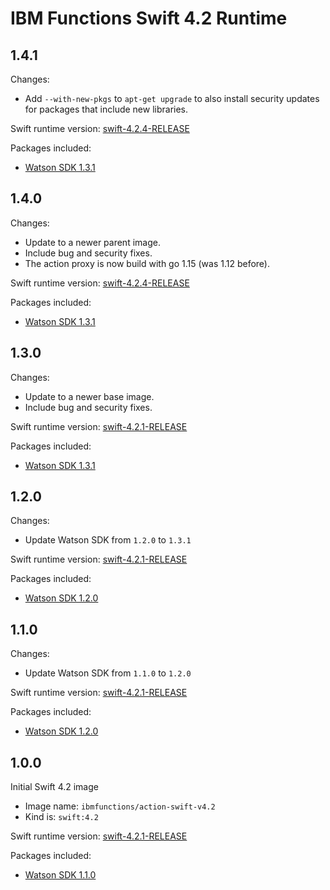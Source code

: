# IBM Functions Swift 4.2 Runtime

## 1.4.1
Changes:
  - Add `--with-new-pkgs` to `apt-get upgrade` to also install security updates for packages that include new libraries.

Swift runtime version: [swift-4.2.4-RELEASE](https://swift.org/builds/swift-4.2.4-release/ubuntu1604/swift-4.2.4-RELEASE/swift-4.2.4-RELEASE-ubuntu16.04.tar.gz)

Packages included:
  - [Watson SDK 1.3.1](https://github.com/watson-developer-cloud/swift-sdk/releases/tag/1.3.1)


## 1.4.0
Changes:
  - Update to a newer parent image.
  - Include bug and security fixes.
  - The action proxy is now build with go 1.15 (was 1.12 before).

Swift runtime version: [swift-4.2.4-RELEASE](https://swift.org/builds/swift-4.2.4-release/ubuntu1604/swift-4.2.4-RELEASE/swift-4.2.4-RELEASE-ubuntu16.04.tar.gz)

Packages included:
  - [Watson SDK 1.3.1](https://github.com/watson-developer-cloud/swift-sdk/releases/tag/1.3.1)


## 1.3.0
Changes:
  - Update to a newer base image.
  - Include bug and security fixes.

Swift runtime version: [swift-4.2.1-RELEASE](https://swift.org/builds/swift-4.2.1-release/ubuntu16.04/swift-4.2.1-RELEASE/swift-4.2.1-RELEASE-ubuntu16.04.tar.gz)

Packages included:
  - [Watson SDK 1.3.1](https://github.com/watson-developer-cloud/swift-sdk/releases/tag/1.3.1)


## 1.2.0
Changes:
  - Update Watson SDK from `1.2.0` to `1.3.1`

Swift runtime version: [swift-4.2.1-RELEASE](https://swift.org/builds/swift-4.2.1-release/ubuntu16.04/swift-4.2.1-RELEASE/swift-4.2.1-RELEASE-ubuntu16.04.tar.gz)

Packages included:
  - [Watson SDK 1.2.0](https://github.com/watson-developer-cloud/swift-sdk/releases/tag/1.3.1)

## 1.1.0
Changes:
  - Update Watson SDK from `1.1.0` to `1.2.0`

Swift runtime version: [swift-4.2.1-RELEASE](https://swift.org/builds/swift-4.2.1-release/ubuntu16.04/swift-4.2.1-RELEASE/swift-4.2.1-RELEASE-ubuntu16.04.tar.gz)

Packages included:
  - [Watson SDK 1.2.0](https://github.com/watson-developer-cloud/swift-sdk/releases/tag/1.2.0)

## 1.0.0
Initial Swift 4.2 image
  - Image name: `ibmfunctions/action-swift-v4.2`
  - Kind is: `swift:4.2`

Swift runtime version: [swift-4.2.1-RELEASE](https://swift.org/builds/swift-4.2.1-release/ubuntu16.04/swift-4.2.1-RELEASE/swift-4.2.1-RELEASE-ubuntu16.04.tar.gz)

Packages included:
  - [Watson SDK 1.1.0](https://github.com/watson-developer-cloud/swift-sdk/releases/tag/1.1.0)


